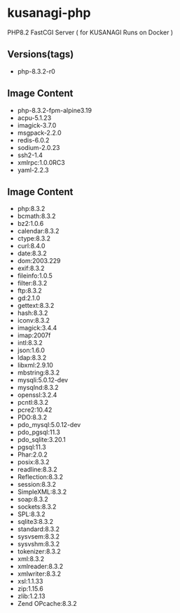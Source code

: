 # kusanagi-php
PHP8.2 FastCGI Server ( for KUSANAGI Runs on Docker )

## Versions(tags)
- php-8.3.2-r0

## Image Content
- php-8.3.2-fpm-alpine3.19
- acpu-5.1.23
- imagick-3.7.0
- msgpack-2.2.0
- redis-6.0.2
- sodium-2.0.23
- ssh2-1.4
- xmlrpc:1.0.0RC3
- yaml-2.2.3

## Image Content
- php:8.3.2
- bcmath:8.3.2
- bz2:1.0.6
- calendar:8.3.2
- ctype:8.3.2
- curl:8.4.0
- date:8.3.2
- dom:2003.229
- exif:8.3.2
- fileinfo:1.0.5
- filter:8.3.2
- ftp:8.3.2
- gd:2.1.0
- gettext:8.3.2
- hash:8.3.2
- iconv:8.3.2
- imagick:3.4.4
- imap:2007f
- intl:8.3.2
- json:1.6.0
- ldap:8.3.2
- libxml:2.9.10
- mbstring:8.3.2
- mysqli:5.0.12-dev
- mysqlnd:8.3.2
- openssl:3.2.4
- pcntl:8.3.2
- pcre2:10.42
- PDO:8.3.2
- pdo_mysql:5.0.12-dev
- pdo_pgsql:11.3
- pdo_sqlite:3.20.1
- pgsql:11.3
- Phar:2.0.2
- posix:8.3.2
- readline:8.3.2
- Reflection:8.3.2
- session:8.3.2
- SimpleXML:8.3.2
- soap:8.3.2
- sockets:8.3.2
- SPL:8.3.2
- sqlite3:8.3.2
- standard:8.3.2
- sysvsem:8.3.2
- sysvshm:8.3.2
- tokenizer:8.3.2
- xml:8.3.2
- xmlreader:8.3.2
- xmlwriter:8.3.2
- xsl:1.1.33
- zip:1.15.6
- zlib:1.2.13
- Zend OPcache:8.3.2

